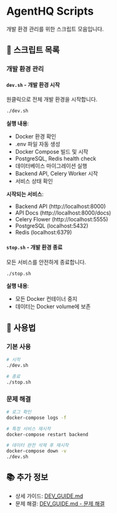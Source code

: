 # AgentHQ Scripts

개발 환경 관리를 위한 스크립트 모음입니다.

## 📜 스크립트 목록

### 개발 환경 관리

#### `dev.sh` - 개발 환경 시작
원클릭으로 전체 개발 환경을 시작합니다.

```bash
./dev.sh
```

**실행 내용**:
- Docker 환경 확인
- .env 파일 자동 생성
- Docker Compose 빌드 및 시작
- PostgreSQL, Redis health check
- 데이터베이스 마이그레이션 실행
- Backend API, Celery Worker 시작
- 서비스 상태 확인

**시작되는 서비스**:
- Backend API (http://localhost:8000)
- API Docs (http://localhost:8000/docs)
- Celery Flower (http://localhost:5555)
- PostgreSQL (localhost:5432)
- Redis (localhost:6379)

#### `stop.sh` - 개발 환경 종료
모든 서비스를 안전하게 종료합니다.

```bash
./stop.sh
```

**실행 내용**:
- 모든 Docker 컨테이너 중지
- 데이터는 Docker volume에 보존

## 🔧 사용법

### 기본 사용
```bash
# 시작
./dev.sh

# 종료
./stop.sh
```

### 문제 해결
```bash
# 로그 확인
docker-compose logs -f

# 특정 서비스 재시작
docker-compose restart backend

# 데이터 완전 삭제 후 재시작
docker-compose down -v
./dev.sh
```

## 📚 추가 정보

- 상세 가이드: [DEV_GUIDE.md](../docs/DEV_GUIDE.md)
- 문제 해결: [DEV_GUIDE.md - 문제 해결](../docs/DEV_GUIDE.md#-문제-해결)
